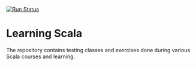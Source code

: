 [![Run Status](https://api.shippable.com/projects/56f322e69d043da07bf8b6b8/badge?branch=develop)](https://app.shippable.com/projects/56f322e69d043da07bf8b6b8)

# Learning Scala

The repository contains testing classes and exercises done during various Scala courses and learning.